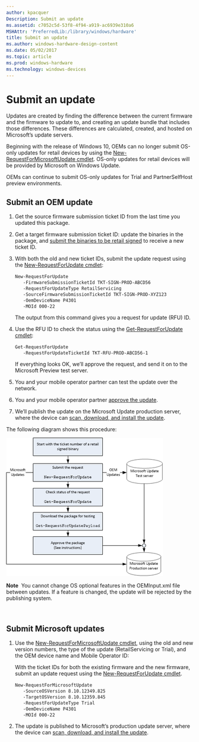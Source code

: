 ```yaml
---
author: kpacquer
Description: Submit an update
ms.assetid: c7052c5d-53f8-4f94-a919-ac6939e310a6
MSHAttr: 'PreferredLib:/library/windows/hardware'
title: Submit an update
ms.author: windows-hardware-design-content
ms.date: 05/02/2017
ms.topic: article
ms.prod: windows-hardware
ms.technology: windows-devices
---
```


# Submit an update


Updates are created by finding the difference between the current firmware and the firmware to update to, and creating an update bundle that includes those differences. These differences are calculated, created, and hosted on Microsoft’s update servers.

Beginning with the release of Windows 10, OEMs can no longer submit OS-only updates for retail devices by using the [New-RequestForMicrosoftUpdate cmdlet](new-requestformicrosoftupdate-cmdlet.md). OS-only updates for retail devices will be provided by Microsoft on Windows Update.

OEMs can continue to submit OS-only updates for Trial and PartnerSelfHost preview environments.

## <span id="Submit_an_OEM_update"></span><span id="submit_an_oem_update"></span><span id="SUBMIT_AN_OEM_UPDATE"></span>Submit an OEM update


1.  Get the source firmware submission ticket ID from the last time you updated this package.

2.  Get a target firmware submission ticket ID: update the binaries in the package, and [submit the binaries to be retail signed](https://msdn.microsoft.com/library/windows/hardware/dn789223) to receive a new ticket ID.

3.  With both the old and new ticket IDs, submit the update request using the [New-RequestForUpdate cmdlet](new-requestforupdate-cmdlet.md):

    ``` syntax
    New-RequestForUpdate 
       -FirmwareSubmissionTicketId TKT-SIGN-PROD-ABCD56 
       -RequestForUpdateType RetailServicing 
       -SourceFirmwareSubmissionTicketId TKT-SIGN-PROD-XYZ123 
       -OemDeviceName P4301
       -MOId 000-22
    ```

    The output from this command gives you a request for update (RFU) ID.

4.  Use the RFU ID to check the status using the [Get-RequestForUpdate cmdlet](get-requestforupdate-cmdlet.md):

    ``` syntax
    Get-RequestForUpdate
       -RequestForUpdateTicketId TKT-RFU-PROD-ABCD56-1
    ```

    If everything looks OK, we’ll approve the request, and send it on to the Microsoft Preview test server.

5.  You and your mobile operator partner can test the update over the network.

6.  You and your mobile operator partner [approve the update](approve-an-update.md).

7.  We’ll publish the update on the Microsoft Update production server, where the device can [scan, download, and install the update](scan--download--and-install-updates.md).

The following diagram shows this procedure:

![diagram shows update submission process](images/oem-update-submitanupdate.png)

**Note**  You cannot change OS optional features in the OEMInput.xml file between updates. If a feature is changed, the update will be rejected by the publishing system.

 

## <span id="Submit_Microsoft_updates"></span><span id="submit_microsoft_updates"></span><span id="SUBMIT_MICROSOFT_UPDATES"></span>Submit Microsoft updates


1.  Use the [New-RequestForMicrosoftUpdate cmdlet](new-requestformicrosoftupdate-cmdlet.md), using the old and new version numbers, the type of the update (RetailServicing or Trial), and the OEM device name and Mobile Operator ID:

    With the ticket IDs for both the existing firmware and the new firmware, submit an update request using the [New-RequestForUpdate cmdlet](new-requestforupdate-cmdlet.md).

    ``` syntax
    New-RequestForMicrosoftUpdate
       -SourceOSVersion 8.10.12349.825
       -TargetOSVersion 8.10.12359.845
       -RequestForUpdateType Trial
       -OemDeviceName P4301
       -MOId 000-22
    ```

2.  The update is published to Microsoft’s production update server, where the device can [scan, download, and install the update](scan--download--and-install-updates.md).

 

 

